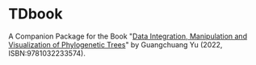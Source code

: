 # TDbook

A Companion Package for the Book "[Data Integration, Manipulation and Visualization of Phylogenetic Trees](https://www.amazon.com/Integration-Manipulation-Visualization-Phylogenetic-Computational-ebook/dp/B0B5NLZR1Z/)" by Guangchuang Yu (2022, ISBN:9781032233574).


